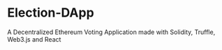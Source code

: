 # Election-DApp
A Decentralized Ethereum Voting Application made with Solidity, Truffle, Web3.js and React
